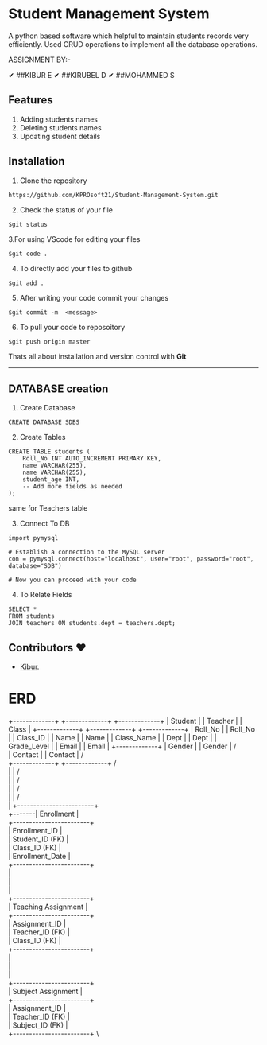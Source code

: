 # Student Management System 
A python based software which helpful to maintain students records very efficiently. 
Used CRUD operations to implement all the database operations.

ASSIGNMENT BY:-

&#10004; ##KIBUR E
&#10004; ##KIRUBEL D
&#10004; ##MOHAMMED S

## Features
1) Adding students names
2) Deleting students names
3) Updating student details

## Installation 
1. Clone the repository 
```
https://github.com/KPROsoft21/Student-Management-System.git
```
2. Check the status of your file 
```
$git status
```

3.For using VScode for editing your files 
```
$git code .
```
4. To directly add your files to github
```
$git add .
```
5. After writing your code commit your changes 
```
$git commit -m  <message>
```
6. To pull your code to reposoitory
```
$git push origin master
```
Thats all about installation and version control with **Git**


----------------------------------------------------------------




## DATABASE creation
1. Create Database
```
CREATE DATABASE SDBS
```

2. Create Tables 
```
CREATE TABLE students (
    Roll_No INT AUTO_INCREMENT PRIMARY KEY,
    name VARCHAR(255),
    name VARCHAR(255),    
    student_age INT,
    -- Add more fields as needed
);
```

same for Teachers table

3. Connect To DB
```
import pymysql

# Establish a connection to the MySQL server
con = pymysql.connect(host="localhost", user="root", password="root", database="SDB")

# Now you can proceed with your code
```
4. To Relate Fields
```
SELECT *
FROM students
JOIN teachers ON students.dept = teachers.dept;
```


## Contributors ❤
- [Kibur](https://github.com/KPROsoft21). 

# ERD

+-------------+         +-------------+         +-------------+
|   Student   |         |   Teacher   |         |    Class    |
+-------------+         +-------------+         +-------------+
| Roll_No     |         | Roll_No     |         | Class_ID    |
| Name        |         | Name        |         | Class_Name  |
| Dept        |         | Dept        |         | Grade_Level |
| Email       |         | Email       |         +-------------+
| Gender      |         | Gender      |        /           \
| Contact     |         | Contact     |       /             \
+-------------+         +-------------+      /               \
       |                 |                 /                 \
       |                 |                /                   \
       |                 |               /                     \
       |                 |              /                       \
       |       +------------------------+                         \
       +-------|      Enrollment       |                           \
               +------------------------+                             \
               | Enrollment_ID         |                               \
               | Student_ID (FK)       |                                \
               | Class_ID (FK)         |                                 \
               | Enrollment_Date       |                                  \
               +------------------------+                                   \
                           |                                              \
                           |                                               \
                           |                                                \
               +------------------------+                                  \
               |   Teaching Assignment  |                                    \
               +------------------------+                                      \
               | Assignment_ID          |                                        \
               | Teacher_ID (FK)        |                                         \
               | Class_ID (FK)          |                                          \
               +------------------------+                                            \
                           |                                                    \
                           |                                                     \
                           |                                                      \
               +------------------------+                                        \
               | Subject Assignment     |                                          \
               +------------------------+                                            \
               | Assignment_ID          |                                              \
               | Teacher_ID (FK)        |                                               \
               | Subject_ID (FK)        |                                                \
               +------------------------+                                                 \
